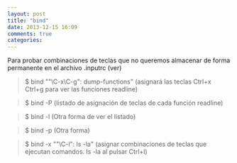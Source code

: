 ```yaml
---
layout: post
title: "bind"
date: 2013-12-15 16:09
comments: true
categories: 
---
```

Para probar combinaciones de teclas que no queremos almacenar de forma permanente en el archivo .inputrc (ver) 

>$ bind "\"\C-x\C-g\": dump-functions" (asignará las teclas Ctrl+x Ctrl+g para ver las funciones readline) 

>$ bind -P (listado de asignación de teclas de cada función readline) 

>$ bind -l (Otra forma de ver el listado) 

>$ bind -p (Otra forma) 

>$ bind -x "\"\C-l\": ls -la" (asignar combinaciones de teclas que ejecutan comandos. ls -la al pulsar Ctrl+l)

